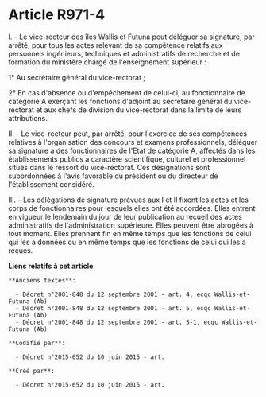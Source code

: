 # Article R971-4

I. - Le vice-recteur des îles Wallis et Futuna peut déléguer sa signature, par arrêté, pour tous les actes relevant de sa
compétence relatifs aux personnels ingénieurs, techniques et administratifs de recherche et de formation du ministère chargé
de l'enseignement supérieur :

1° Au secrétaire général du vice-rectorat ;

2° En cas d'absence ou d'empêchement de celui-ci, au fonctionnaire de catégorie A exerçant les fonctions d'adjoint au
secrétaire général du vice-rectorat et aux chefs de division du vice-rectorat dans la limite de leurs attributions.

II. - Le vice-recteur peut, par arrêté, pour l'exercice de ses compétences relatives à l'organisation des concours et examens
professionnels, déléguer sa signature à des fonctionnaires de l'Etat de catégorie A, affectés dans les établissements publics
à caractère scientifique, culturel et professionnel situés dans le ressort du vice-rectorat. Ces désignations sont
subordonnées à l'avis favorable du président ou du directeur de l'établissement considéré.

III. - Les délégations de signature prévues aux I et II fixent les actes et les corps de fonctionnaires pour lesquels elles
ont été accordées. Elles entrent en vigueur le lendemain du jour de leur publication au recueil des actes administratifs de
l'administration supérieure. Elles peuvent être abrogées à tout moment. Elles prennent fin en même temps que les fonctions de
celui qui les a données ou en même temps que les fonctions de celui qui les a reçues.

**Liens relatifs à cet article**

	**Anciens textes**:

	  - Décret n°2001-848 du 12 septembre 2001 - art. 4, ecqc Wallis-et-Futuna (Ab)
	  - Décret n°2001-848 du 12 septembre 2001 - art. 5, ecqc Wallis-et-Futuna (Ab)
	  - Décret n°2001-848 du 12 septembre 2001 - art. 5-1, ecqc Wallis-et-Futuna (Ab)

	**Codifié par**:

	  - Décret n°2015-652 du 10 juin 2015 - art.

	**Créé par**:

	  - Décret n°2015-652 du 10 juin 2015 - art.
